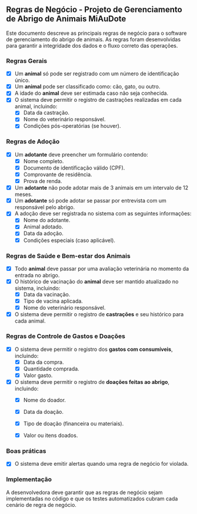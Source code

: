## Regras de Negócio - Projeto de Gerenciamento de Abrigo de Animais MiAuDote

Este documento descreve as principais regras de negócio para o software de gerenciamento do abrigo de animais. As regras foram desenvolvidas para garantir a integridade dos dados e o fluxo correto das operações.

### Regras Gerais

- [x] Um **animal** só pode ser registrado com um número de identificação único.
- [x] Um **animal** pode ser classificado como: cão, gato, ou outro.
- [x] A idade do **animal** deve ser estimada caso não seja conhecida.
- [x] O sistema deve permitir o registro de castrações realizadas em cada animal, incluindo:
  - [x] Data da castração.
  - [x] Nome do veterinário responsável.
  - [x] Condições pós-operatórias (se houver).

### Regras de Adoção

- [x] Um **adotante** deve preencher um formulário contendo:
  - [x] Nome completo.
  - [x] Documento de identificação válido (CPF).
  - [x] Comprovante de residência.
  - [x] Prova de renda.
- [x] Um **adotante** não pode adotar mais de 3 animais em um intervalo de 12 meses.
- [x] Um **adotante** só pode adotar se passar por entrevista com um responsável pelo abrigo.
- [x] A adoção deve ser registrada no sistema com as seguintes informações:
  - [x] Nome do adotante.
  - [x] Animal adotado.
  - [x] Data da adoção.
  - [x] Condições especiais (caso aplicável).

### Regras de Saúde e Bem-estar dos Animais

- [x] Todo **animal** deve passar por uma avaliação veterinária no momento da entrada no abrigo.
- [x] O histórico de vacinação do **animal** deve ser mantido atualizado no sistema, incluindo:
  - [x] Data da vacinação.
  - [x] Tipo de vacina aplicada.
  - [x] Nome do veterinário responsável.
- [x] O sistema deve permitir o registro de **castrações** e seu histórico para cada animal.

### Regras de Controle de Gastos e Doações

- [x] O sistema deve permitir o registro dos **gastos com consumíveis**, incluindo:
  - [x] Data da compra.
  - [x] Quantidade comprada.
  - [x] Valor gasto.
- [x] O sistema deve permitir o registro de **doações feitas ao abrigo**, incluindo:
  - [x] Nome do doador.
  - [x] Data da doação.
  - [x] Tipo de doação (financeira ou materiais).
  - [x] Valor ou itens doados.


### Boas práticas

- [x] O sistema deve emitir alertas quando uma regra de negócio for violada.


### Implementação

A desenvolvedora deve garantir que as regras de negócio sejam implementadas no código e que os testes automatizados cubram cada cenário de regra de negócio.
